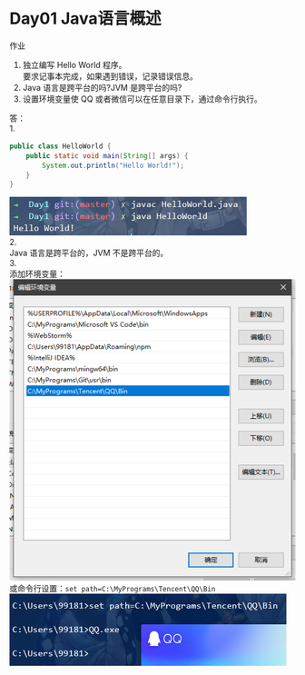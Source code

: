 # Day01 Java语言概述
作业  
1. 独立编写 Hello World 程序。  
要求记事本完成，如果遇到错误，记录错误信息。  
2. Java 语言是跨平台的吗?JVM 是跨平台的吗?  
3. 设置环境变量使 QQ 或者微信可以在任意目录下，通过命令行执行。

答：  
1.  
```java
public class HelloWorld {
    public static void main(String[] args) {
        System.out.println("Hello World!");
    }
}
```  
![Q1](./img/Q1.png)    
2.  
Java 语言是跨平台的，JVM 不是跨平台的。  
3.  
添加环境变量：  
![Q3](./img/Q3a.png)  
或命令行设置：`set path=C:\MyPrograms\Tencent\QQ\Bin`  
![Q3](./img/Q3b.png)